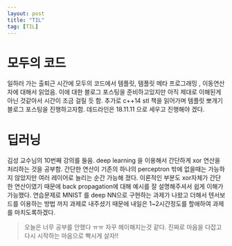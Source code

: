 ```yaml
---
layout: post
title: "TIL"
tag: [TIL]
---
```

# 모두의 코드
일하러 가는 출퇴근 시간에 모두의 코드에서 템플릿, 템플릿 메타 프로그래밍 , 이동연산자에 대해서 읽었음.
이에 대한 블로그 포스팅을 준비하고있지만 아직 제대로 이해된게 아닌 것같아서 시간이 조금 걸릴 듯 함.
추가로 c++14 stl 책을 읽어가며 템플릿 뽀개기 블로그 포스팅을 진행하고자함.
데드라인은 18.11.11 으로 세우고 진행해야 겠다.

# 딥러닝
김성 교수님의 10번째 강의를 들음. deep learning 을 이용해서 간단하게 xor 연산을 처리하는 것을 공부함.
간단한 연산이 기존의 하나의 perceptron 밖에 없을때는 가능하지 않았지만 여러 레이어로 늘리는 순간 가능해 졌다.
이론적인 부분도 xor자체가 간단한 연산이였기 때문에 back propagation에 대해 예시를 잘 설명해주셔서 쉽게 이해가 가능했다.
연습문제로 MNIST 를 deep NN으로 구현하는 과제가 나왔고 더해서 텐서보드를 이용하는 방법 까지 과제로 내주셨기 때문에
내일은 1~2시간정도를 할애하여 과제를 마치도록하겠다.

> 오늘은 너무 공부를 안했다 ㅠㅠ 자꾸 헤이해지는것 같다. 진짜로 마음을 다잡고 다시 시작하는 마음으로 빡시게 살자!!